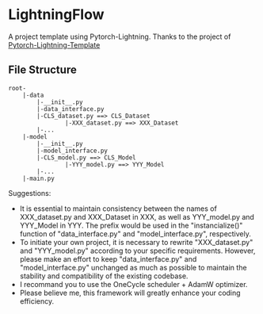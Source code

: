 # LightningFlow
A project template using Pytorch-Lightning. Thanks to the project of [Pytorch-Lightning-Template](https://github.com/miracleyoo/pytorch-lightning-template/tree/master.)



## File Structure

```
root-
	|-data
		|-__init__.py
		|-data_interface.py
		|-CLS_dataset.py ==> CLS_Dataset
                |-XXX_dataset.py ==> XXX_Dataset
		|-...
	|-model
		|-__init__.py
		|-model_interface.py
		|-CLS_model.py ==> CLS_Model
                |-YYY_model.py ==> YYY_Model
		|-...
	|-main.py
```

Suggestions:
- It is essential to maintain consistency between the names of XXX_dataset.py and XXX_Dataset in XXX, as well as YYY_model.py and YYY_Model in YYY. The prefix would be used in the "instancialize()" function of "data_interface.py" and "model_interface.py", respectively.
- To initiate your own project, it is necessary to rewrite "XXX_dataset.py" and "YYY_model.py" according to your specific requirements. However, please make an effort to keep "data_interface.py" and "model_interface.py" unchanged as much as possible to maintain the stability and compatibility of the existing codebase.
- I recommand you to use the OneCycle scheduler + AdamW optimizer.
- Please believe me, this framework will greatly enhance your coding efficiency.